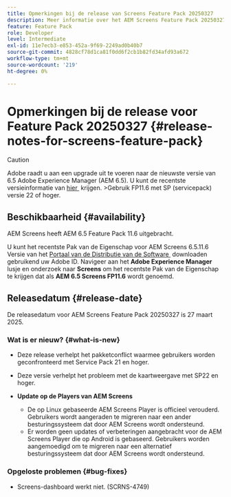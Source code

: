 ```yaml
---
title: Opmerkingen bij de release van Screens Feature Pack 20250327
description: Meer informatie over het AEM Screens Feature Pack 20250327 dat op 27 maart 2025 werd uitgegeven.
feature: Feature Pack
role: Developer
level: Intermediate
exl-id: 11e7ecb3-e853-452a-9f69-2249ad0b40b7
source-git-commit: 4828cf78d1ca81f0dd6f2cb1b82fd34afd93a672
workflow-type: tm+mt
source-wordcount: '219'
ht-degree: 0%

---
```


# Opmerkingen bij de release voor Feature Pack 20250327 {#release-notes-for-screens-feature-pack}

>[!CAUTION]
>Adobe raadt u aan een upgrade uit te voeren naar de nieuwste versie van 6.5 Adobe Experience Manager (AEM 6.5). U kunt de recentste versieinformatie van [&#x200B; hier &#x200B;](https://experienceleague.adobe.com/nl/docs/experience-manager-65/content/release-notes/release-notes) krijgen.
>&#x200B;>Gebruik FP11.6 met SP (servicepack) versie 22 of hoger.

## Beschikbaarheid {#availability}

AEM Screens heeft AEM 6.5 Feature Pack 11.6 uitgebracht.

U kunt het recentste Pak van de Eigenschap voor AEM Screens 6.5.11.6 Versie van het [&#x200B; Portaal van de Distributie van de Software &#x200B;](https://experience.adobe.com/#/downloads/content/software-distribution/en/aem.html) downloaden gebruikend uw Adobe ID. Navigeer aan het **Adobe Experience Manager** lusje en onderzoek naar **Screens** om het recentste Pak van de Eigenschap te krijgen dat als **AEM 6.5 Screens FP11.6** wordt genoemd.

## Releasedatum {#release-date}

De releasedatum voor AEM Screens Feature Pack 20250327 is 27 maart 2025.

### Wat is er nieuw? {#what-is-new}

* Deze release verhelpt het pakketconflict waarmee gebruikers worden geconfronteerd met Service Pack 21 en hoger.

* Deze versie verhelpt het probleem met de kaartweergave met SP22 en hoger.

* **Update op de Players van AEM Screens**
   * De op Linux gebaseerde AEM Screens Player is officieel verouderd. Gebruikers wordt aangeraden te migreren naar een ander besturingssysteem dat door AEM Screens wordt ondersteund.
   * Er worden geen updates of verbeteringen aangebracht voor de AEM Screens Player die op Android is gebaseerd. Gebruikers worden aangemoedigd om te migreren naar een alternatief besturingssysteem dat door AEM Screens wordt ondersteund.

### Opgeloste problemen {#bug-fixes}

* Screens-dashboard werkt niet. (SCRNS-4749)
